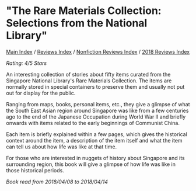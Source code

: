 # "The Rare Materials Collection: Selections from the National Library"

[Main Index](../../../README.md) / [Reviews Index](../../README.md) / [Nonfiction Reviews Index](../README.md) / [2018 Reviews Index](README.md)

*Rating: 4/5 Stars*

An interesting collection of stories about fifty items curated from the Singapore National Library's Rare Materials Collection. The items are normally stored in special containers to preserve them and usually not put out for display for the public.

Ranging from maps, books, personal items, etc., they give a glimpse of what the South East Asian region around Singapore was like from a few centuries ago to the end of the Japanese Occupation during World War II and briefly onwards with items related to the early beginnings of Communist China.

Each item is briefly explained within a few pages, which gives the historical context around the item, a description of the item itself and what the item can tell us about how life was like at that time.

For those who are interested in nuggets of history about Singapore and its surrounding region, this book will give a glimpse of how life was like in those historical periods.

*Book read from 2018/04/08 to 2018/04/14*
